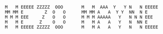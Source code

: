 <pre>    
 M   M EEEEE ZZZZZ  OOO       M   M  AAA  Y   Y N   N EEEEE TTTTT 
 MM MM E        Z  O   O      MM MM A   A  Y Y  NN  N E       T
 M M M EEE     Z   O   O      M M M AAAAA   Y   N N N EEE     T
 M   M E      Z    O   O      M   M A   A   Y   N  NN E       T
 M   M EEEEE ZZZZZ  OOO       M   M A   A   Y   N   N EEEEE   T
</pre>
